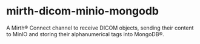 # mirth-dicom-minio-mongodb
A Mirth® Connect channel to receive DICOM objects, sending their content to MinIO and storing their alphanumerical tags into MongoDB®.
